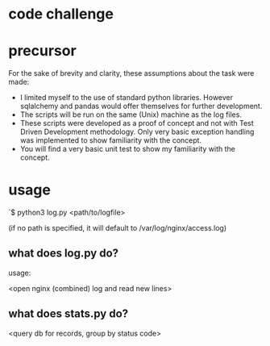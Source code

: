 # code challenge

# precursor

For the sake of brevity and clarity, these assumptions about the task were made:

- I limited myself to the use of standard python libraries. However sqlalchemy and pandas would offer themselves for further development.
- The scripts will be run on the same (Unix) machine as the log files.
- These scripts were developed as a proof of concept and not with Test Driven Development methodology. Only very basic exception handling was implemented to show familiarity with the concept.
- You will find a very basic unit test to show my familiarity with the concept.

# usage

`$ python3 log.py <path/to/logfile>

(if no path is specified, it will default to /var/log/nginx/access.log)


## what does log.py do?

usage:

<open nginx (combined) log and read new lines>
<parse lines>
<store them in database>



## what does stats.py do?

<query db for records, group by status code>
<print>
